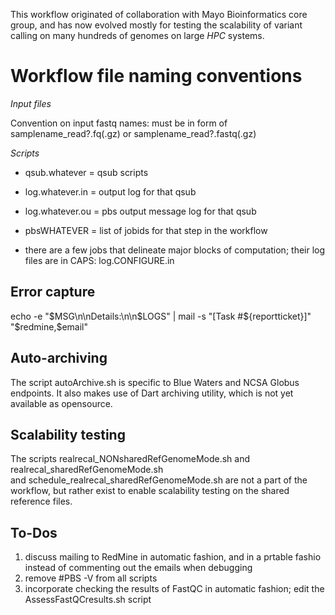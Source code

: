 This workflow originated of collaboration with Mayo Bioinformatics core group, 
and has now evolved mostly for testing the scalability of variant calling on many hundreds of genomes on large *HPC* systems.

# Workflow file naming conventions

*Input files*

Convention on input fastq names: must be in form of samplename_read?.fq(.gz) or samplename_read?.fastq(.gz)

*Scripts*

* qsub.whatever = qsub scripts
* log.whatever.in = output log for that qsub
* log.whatever.ou = pbs output message log for that qsub
* pbsWHATEVER = list of jobids for that step in the workflow 

* there are a few jobs that delineate major blocks of computation; their log files are in CAPS:
log.CONFIGURE.in

## Error capture

echo -e "$MSG\n\nDetails:\n\n$LOGS" | mail -s "[Task #${reportticket}]" "$redmine,$email"

## Auto-archiving

The script autoArchive.sh is specific to Blue Waters and NCSA Globus endpoints.
It also makes use of Dart archiving utility, which is not yet available as opensource. 


## Scalability testing

The scripts
 realrecal_NONsharedRefGenomeMode.sh
    and
 realrecal_sharedRefGenomeMode.sh    
    and
 schedule_realrecal_sharedRefGenomeMode.sh
are not a part of the workflow, but rather exist to enable scalability testing on the shared reference files.


## To-Dos

1) discuss mailing to RedMine in automatic fashion, and in a prtable fashio
instead of commenting out the emails when debugging
2) remove #PBS -V from all scripts
3) incorporate checking the results of FastQC in automatic fashion; edit the AssessFastQCresults.sh script
